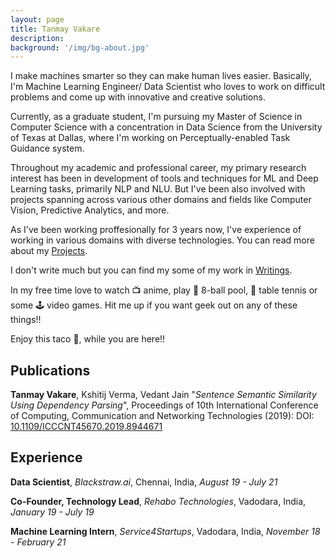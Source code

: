 ```yaml
---
layout: page
title: Tanmay Vakare
description: 
background: '/img/bg-about.jpg'
---
```

I make machines smarter so they can make human lives easier. Basically, I'm Machine Learning Engineer/ Data Scientist who loves to work on difficult problems and come up with innovative and creative solutions.

Currently, as a graduate student, I'm pursuing my Master of Science in Computer Science with a concentration in Data Science from the University of Texas at Dallas, where I'm working on Perceptually-enabled Task Guidance system.

Throughout my academic and professional career, my primary research interest has been in development of tools and techniques for ML and Deep Learning tasks, primarily NLP and NLU. But I've been also involved with projects spanning across various other domains and fields like Computer Vision, Predictive Analytics, and more.

As I've been working proffesionally for 3 years now, I've experience of working in various domains with diverse technologies. You can read more about my [Projects]('./projects').

I don't write much but you can find my some of my work in [Writings]('./writings').

In my free time love to watch 📺 anime, play 🎱 8-ball pool, 🏓 table tennis or some 🕹️ video games. Hit me up if you want geek out on any of these things!!

Enjoy this taco 🌮, while you are here!!

## Publications 

**Tanmay Vakare**, Kshitij Verma, Vedant Jain "*Sentence Semantic Similarity Using Dependency Parsing*", Proceedings of 10th International Conference of Computing, Communication and Networking Technologies (2019): DOI: [10.1109/ICCCNT45670.2019.8944671](https://ieeexplore.ieee.org/document/8944671)

## Experience

**Data Scientist**, *Blackstraw.ai*, Chennai, India, *August 19 - July 21*

**Co-Founder, Technology Lead**, *Rehabo Technologies*, Vadodara, India, *January 19 - July 19*

**Machine Learning Intern**, *Service4Startups*, Vadodara, India, *November 18 - February 21*



